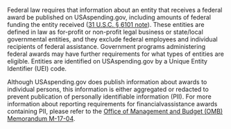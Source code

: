 Federal law requires that information about an entity that receives
a federal award be published on USAspending.gov, including amounts
of federal funding the entity received ([31 U.S.C. § 6101 note](https://uscode.house.gov/view.xhtml?req=(title:31%20section:6101%20edition:prelim)%20OR%20(granuleid:USC-prelim-title31-section6101)&f=treesort&edition=prelim&num=0&jumpTo=true)).
These entities are defined in law as for-profit or non-profit legal
business or state/local governmental entities, and they exclude
federal employees and individual recipients of federal assistance.
Government programs administering federal awards may have further
requirements for what types of entities are eligible. Entities are
identified on USAspending.gov by a Unique Entity Identifier (UEI)
code.

Although USAspending.gov does publish information about awards to individual persons, this information is either aggregated or redacted to prevent publication of personally identifiable information (PII). For more information about reporting requirements for financialvassistance awards containing PII, please refer to the [Office of Management and Budget (OMB) Memorandum M-17-04](https://www.whitehouse.gov/wp-content/uploads/legacy_drupal_files/omb/memoranda/2017/m-17-04.pdf).
